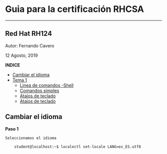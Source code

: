 # Guia para la certificación RHCSA

***

## Red Hat RH124

Autor: Fernando Cavero

12 Agosto, 2019

**INDICE**

- [Cambiar el idioma](#cambiar-el-idioma)
- [Tema 1](#tema-1)
  - [Linea de comandos -Shell](#linea-de-comandos)
  - [Comandos simples](#comandos-simples)
  - [Atajos de teclado](#atajos-de-teclado)
  - [Atajos de teclado](#atajos-de-teclado)


## Cambiar el idioma
**Paso 1**

    Seleccionamos el idioma
```console
	student@localhost:~$ localectl set-locale LANG=es_ES.utf8
```
